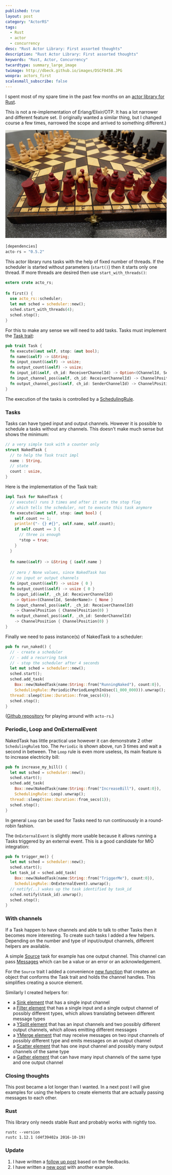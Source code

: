 ```yaml
---
published: true
layout: post
category: "ActorRS"
tags:
  - Rust
  - actor
  - concurrency
desc: "Rust Actor Library: First assorted thoughts"
description: "Rust Actor Library: First assorted thoughts"
keywords: "Rust, Actor, Concurrency"
twcardtype: summary_large_image
twimage: http://dbeck.github.io/images/DSCF0458.JPG
woopra: actors_first
scalesmall_subscribe: false
---
```


I spent most of my spare time in the past few months on an [actor library for Rust](https://github.com/dbeck/acto-rs).

This is not a re-implementation of Erlang/Elixir/OTP. It has a lot narrower and different feature set. (I originally wanted a similar thing, but I changed course a few times, narrowed the scope and arrived to something different.)

![first](/images/DSCF0458.JPG)

```rust
[dependencies]
acto-rs = "0.5.2"
```

This actor library runs tasks with the help of fixed number of threads. If the scheduler is started without parameters (`start()`) then it starts only one thread. If more threads are desired then use `start_with_threads()`:

```rust
extern crate acto_rs;

fn first() {
  use acto_rs::scheduler;
  let mut sched = scheduler::new();
  sched.start_with_threads(4);
  sched.stop();
}
```

For this to make any sense we will need to add tasks. Tasks must implement the [Task trait](https://github.com/dbeck/acto-rs/blob/master/src/lib.rs#L83):

```rust
pub trait Task {
  fn execute(&mut self, stop: &mut bool);
  fn name(&self) -> &String;
  fn input_count(&self) -> usize;
  fn output_count(&self) -> usize;
  fn input_id(&self, ch_id: ReceiverChannelId) -> Option<(ChannelId, SenderName)>;
  fn input_channel_pos(&self, ch_id: ReceiverChannelId) -> ChannelPosition;
  fn output_channel_pos(&self, ch_id: SenderChannelId) -> ChannelPosition;
}
```

The execution of the tasks is controlled by a [SchedulingRule](https://github.com/dbeck/acto-rs/blob/master/src/lib.rs#L67).

### Tasks

Tasks can have typed input and output channels. However it is possible to schedule a tasks without any channels. This doesn't make much sense but shows the minimum:

```rust
// a very simple task with a counter only
struct NakedTask {
  // to help the Task trait impl
  name : String,
  // state
  count : usize,
}
```

Here is the implementation of the Task trait:

```rust
impl Task for NakedTask {
  // execute() runs 3 times and after it sets the stop flag
  // which tells the scheduler, not to execute this task anymore
  fn execute(&mut self, stop: &mut bool) {
    self.count += 1;
    println!("- {} #{}", self.name, self.count);
    if self.count == 3 {
      // three is enough
      *stop = true;
    }
  }

  fn name(&self) -> &String { &self.name }

  // zero / None values, since NakedTask has
  // no input or output channels
  fn input_count(&self) -> usize { 0 }
  fn output_count(&self) -> usize { 0 }
  fn input_id(&self, _ch_id: ReceiverChannelId)
    -> Option<(ChannelId, SenderName)> { None }
  fn input_channel_pos(&self, _ch_id: ReceiverChannelId)
    -> ChannelPosition { ChannelPosition(0) }
  fn output_channel_pos(&self, _ch_id: SenderChannelId)
    -> ChannelPosition { ChannelPosition(0) }
}
```

Finally we need to pass instance(s) of NakedTask to a scheduler:

```rust
pub fn run_naked() {
  // - create a scheduler
  // - add a recurring task
  // - stop the scheduler after 4 seconds
  let mut sched = scheduler::new();
  sched.start();
  sched.add_task(
    Box::new(NakedTask{name:String::from("RunningNaked"), count:0}),
    SchedulingRule::Periodic(PeriodLengthInUsec(1_000_000))).unwrap();
  thread::sleep(time::Duration::from_secs(4));
  sched.stop();
}
```

([Github repository](https://github.com/dbeck/acto-rs-playground/blob/master/src/naked.rs) for playing around with `acto-rs`.)

### Periodic, Loop and OnExternalEvent

NakedTask has little practical use however it can demonstrate 2 other `SchedulingRule`s too. The `Periodic` is shown above, run 3 times and wait a second in between. The `Loop` rule is even more useless, its main feature is to increase electricity bill:

```rust
pub fn increase_my_bill() {
  let mut sched = scheduler::new();
  sched.start();
  sched.add_task(
    Box::new(NakedTask{name:String::from("IncreaseBill"), count:0}),
    SchedulingRule::Loop).unwrap();
  thread::sleep(time::Duration::from_secs(1));
  sched.stop();
}
```

In general `Loop` can be used for Tasks need to run continuously in a round-robin fashion.

The `OnExternalEvent` is slightly more usable because it allows running a Tasks triggered by an external event. This is a good candidate for MIO integration:

```rust
pub fn trigger_me() {
  let mut sched = scheduler::new();
  sched.start();
  let task_id = sched.add_task(
    Box::new(NakedTask{name:String::from("TriggerMe"), count:0}),
    SchedulingRule::OnExternalEvent).unwrap();
  // notify(..) wakes up the task identified by task_id
  sched.notify(&task_id).unwrap();
  sched.stop();
}
```

### With channels

If a Task happen to have channels and able to talk to other Tasks then it becomes more interesting. To create such tasks I added a few helpers. Depending on the number and type of input/output channels, different helpers are available.

A simple [Source](https://github.com/dbeck/acto-rs/blob/0.5.2/src/elem/source.rs#L5) task for example has one output channel. This channel can pass [Messages](https://github.com/dbeck/acto-rs/blob/0.5.2/src/lib.rs#L45) which can be a value or an error or an acknowledgement.

For the `Source` trait I added a convenience [new function](https://github.com/dbeck/acto-rs/blob/0.5.2/src/elem/source.rs#L15) that creates an object that conforms the Task trait and holds the channel handles. This simplifies creating a source element.

Similarly I created helpers for:

- a [Sink element](https://github.com/dbeck/acto-rs/blob/0.5.2/src/elem/sink.rs#L4) that has a single input channel
- a [Filter element](https://github.com/dbeck/acto-rs/blob/0.5.2/src/elem/filter.rs#L7) that has a single input and a single output channel of possibly different types, which allows translating between different message types
- a [YSplit element](https://github.com/dbeck/acto-rs/blob/0.5.2/src/elem/ysplit.rs#L7) that has an input channels and two possibly different output channels, which allows emitting different messages
- a [YMerge element](https://github.com/dbeck/acto-rs/blob/0.5.2/src/elem/ymerge.rs#L7) that may receive messages on two input channels of possibly different type and emits messages on an output channel
- a [Scatter element](https://github.com/dbeck/acto-rs/blob/0.5.2/src/elem/scatter.rs#L7) that has one input channel and possibly many output channels of the same type
- a [Gather element](https://github.com/dbeck/acto-rs/blob/0.5.2/src/elem/gather.rs#L7) that can have many input channels of the same type and one output channel

### Closing thoughts

This post became a lot longer than I wanted. In a next post I will give examples for using the helpers to create elements that are actually passing messages to each other.

### Rust

This library only needs stable Rust and probably works with nightly too.

```
rustc --version
rustc 1.12.1 (d4f39402a 2016-10-19)
```

### Update

1. I have written a [follow up post](/Rust-Actor-Library-Follow-up/) based on the feedbacks.
2. I have written a [new post](/Example-Source-and-Sink/) with another example.

